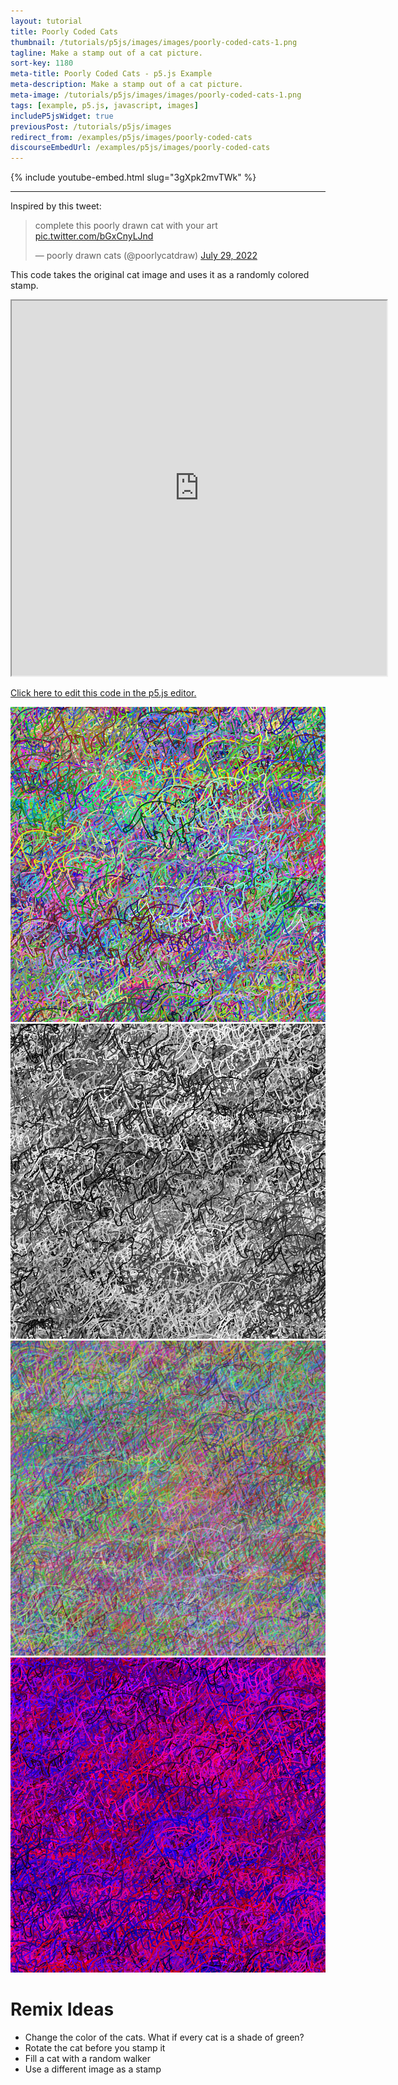 ```yaml
---
layout: tutorial
title: Poorly Coded Cats
thumbnail: /tutorials/p5js/images/images/poorly-coded-cats-1.png
tagline: Make a stamp out of a cat picture.
sort-key: 1180
meta-title: Poorly Coded Cats - p5.js Example
meta-description: Make a stamp out of a cat picture.
meta-image: /tutorials/p5js/images/images/poorly-coded-cats-1.png
tags: [example, p5.js, javascript, images]
includeP5jsWidget: true
previousPost: /tutorials/p5js/images
redirect_from: /examples/p5js/images/poorly-coded-cats
discourseEmbedUrl: /examples/p5js/images/poorly-coded-cats
---
```


{% include youtube-embed.html slug="3gXpk2mvTWk" %}

---

Inspired by this tweet:

<blockquote class="twitter-tweet" data-dnt="true"><p lang="en" dir="ltr">complete this poorly drawn cat with your art <a href="https://t.co/bGxCnyLJnd">pic.twitter.com/bGxCnyLJnd</a></p>&mdash; poorly drawn cats (@poorlycatdraw) <a href="https://twitter.com/poorlycatdraw/status/1553018680673505283?ref_src=twsrc%5Etfw">July 29, 2022</a></blockquote> <script async src="https://platform.twitter.com/widgets.js" charset="utf-8"></script>

This code takes the original cat image and uses it as a randomly colored stamp.

<iframe src="https://editor.p5js.org/KevinWorkman/full/XklOOiqXa" width="600" height="600"></iframe>

[Click here to edit this code in the p5.js editor.](https://editor.p5js.org/KevinWorkman/sketches/XklOOiqXa)

![colorful cats filling the screen](/tutorials/p5js/images/images/poorly-coded-cats-2.png)
![black and white cats filling the screen](/tutorials/p5js/images/images/poorly-coded-cats-3.png)
![transparent cats filling the screen](/tutorials/p5js/images/images/poorly-coded-cats-4.png)
![red and blue cats filling the screen](/tutorials/p5js/images/images/poorly-coded-cats-5.png)

# Remix Ideas

- Change the color of the cats. What if every cat is a shade of green?
- Rotate the cat before you stamp it
- Fill a cat with a random walker
- Use a different image as a stamp
